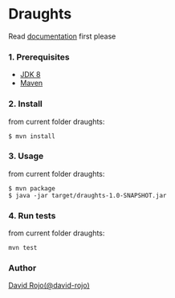 # **Draughts**

Read [documentation](../README.md) first please

### 1. Prerequisites
- [JDK 8](http://www.oracle.com/technetwork/java/javase/downloads/jdk8-downloads-2133151.html)
- [Maven](https://maven.apache.org/install.html)

### 2. Install

from current folder draughts:

```
$ mvn install
```

### 3. Usage

from current folder draughts:

```
$ mvn package
$ java -jar target/draughts-1.0-SNAPSHOT.jar
```

### 4. Run tests

from current folder draughts:

```
mvn test
```

### Author

[David Rojo(@david-rojo)](https://github.com/david-rojo)

